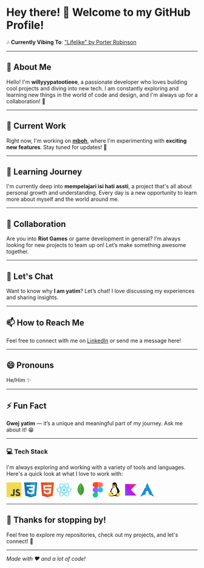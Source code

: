# Hey there! 👋 Welcome to my GitHub Profile! 

🎶 **Currently Vibing To**: ["Lifelike" by Porter Robinson](https://open.spotify.com/track/1n1RApLXtOg3yR0VYq6mTu)

---

## 🚀 About Me

Hello! I'm **willyyypatootieee**, a passionate developer who loves building cool projects and diving into new tech. I am constantly exploring and learning new things in the world of code and design, and I'm always up for a collaboration! 🌱

---

## 🔭 Current Work

Right now, I'm working on [**mboh**](link-to-your-project), where I'm experimenting with **exciting new features**. Stay tuned for updates! 🚀

---

## 🌱 Learning Journey

I'm currently deep into **mempelajari isi hati assti**, a project that's all about personal growth and understanding. Every day is a new opportunity to learn more about myself and the world around me.

---

## 👯 Collaboration

Are you into **Riot Games** or game development in general? I’m always looking for new projects to team up on! Let’s make something awesome together.

---

## 💬 Let's Chat

Want to know why **I am yatim**? Let’s chat! I love discussing my experiences and sharing insights.

---

## 📫 How to Reach Me

Feel free to connect with me on [LinkedIn](link-to-your-linkedin-profile) or send me a message here!

---

## 😄 Pronouns

He/Him ✨

---

## ⚡ Fun Fact

**Gwej yatim** — it’s a unique and meaningful part of my journey. Ask me about it! 😁

---

### 💻 Tech Stack

I'm always exploring and working with a variety of tools and languages. Here's a quick look at what I love to work with:

<div>
  <img src="https://raw.githubusercontent.com/devicons/devicon/master/icons/javascript/javascript-original.svg" alt="JavaScript" width="40" height="40"/>
  <img src="https://raw.githubusercontent.com/devicons/devicon/master/icons/css3/css3-original.svg" alt="CSS" width="40" height="40"/>
  <img src="https://raw.githubusercontent.com/devicons/devicon/master/icons/html5/html5-original.svg" alt="HTML" width="40" height="40"/>
  <img src="https://raw.githubusercontent.com/devicons/devicon/master/icons/react/react-original.svg" alt="React" width="40" height="40"/>
  <img src="https://raw.githubusercontent.com/devicons/devicon/master/icons/mongodb/mongodb-original.svg" alt="MongoDB" width="40" height="40"/>
  <img src="https://raw.githubusercontent.com/devicons/devicon/master/icons/figma/figma-original.svg" alt="Figma" width="40" height="40"/>
  <img src="https://raw.githubusercontent.com/devicons/devicon/master/icons/linux/linux-original.svg" alt="Linux" width="40" height="40"/>
  <img src="https://raw.githubusercontent.com/devicons/devicon/master/icons/kotlin/kotlin-original.svg" alt="Kotlin" width="40" height="40"/>
  <img src="https://raw.githubusercontent.com/devicons/devicon/master/icons/archlinux/archlinux-original.svg" alt="Arch Linux" width="40" height="40"/>
</div>

---

## 🌟 Thanks for stopping by!

Feel free to explore my repositories, check out my projects, and let's connect! 🚀

---

*Made with ❤️ and a lot of code!*
